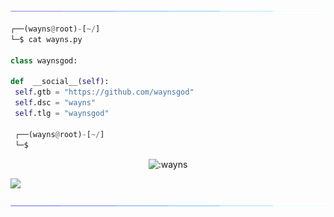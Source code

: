 <!-- <p align=center><img width=90% src="banner.gif"></img></p> -->


<a href="https://github.com/waynsgod"><img src="https://raw.githubusercontent.com/Ayhuuu/Ayhuuu/main/img/a.gif"></a>
```python
┌──(wayns@root)-[~/]
└─$ cat wayns.py

class waynsgod:

def  __social__(self):
 self.gtb = "https://github.com/waynsgod"
 self.dsc = "wayns" 
 self.tlg = "waynsgod"
  
 ┌──(wayns@root)-[~/]
 └─$
```

<p align="center"><img src="https://count.getloli.com/get/@:Ayhuuu" alt=":wayns" /></p>

 



















![](https://raw.githubusercontent.com/Sutil/Sutil/2b2fad3bf54522bb30c8c170591fc68ff51b69e6/github-contribution-grid-snake2.svg)

<a href="https://github.com/Ayhuuu/"><img src="https://raw.githubusercontent.com/Ayhuuu/Ayhuuu/main/img/a.gif"></a>
